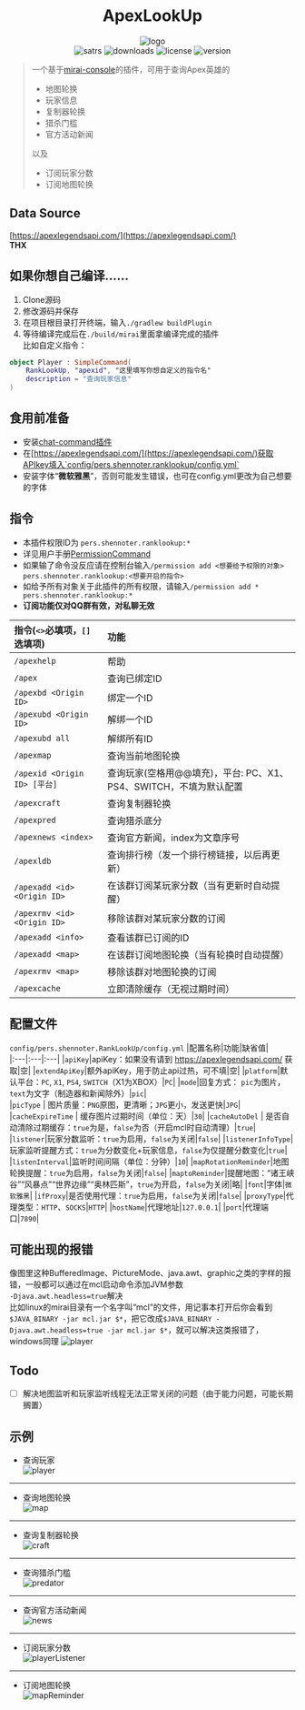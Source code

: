 <div align="center">
  
  
# ApexLookUp
![logo](https://github.com/Shennoter/ApexRankLookUp/blob/main/picture/logo200.png)  
![satrs](https://img.shields.io/github/stars/Shennoter/ApexRankLookUp.svg?style=for-the-badge&color=yellow)
![downloads](https://shields.io/github/downloads/Shennoter/ApexRankLookUp/total.svg?style=for-the-badge)
![license](https://shields.io/github/license/Shennoter/ApexRankLookUp.svg?style=for-the-badge)
![version](https://shields.io/github/v/release/Shennoter/ApexRankLookUp?display_name=tag&style=for-the-badge&color=ff69b4)
  
</div>


> 一个基于[mirai-console](https://github.com/mamoe/mirai)的插件，可用于查询Apex英雄的
> - 地图轮换
> - 玩家信息
> - 复制器轮换
> - 猎杀门槛
> - 官方活动新闻  
>    
> 以及
> - 订阅玩家分数
> - 订阅地图轮换
## Data Source
[https://apexlegendsapi.com/](https://apexlegendsapi.com/)  
**THX**
## 如果你想自己编译......
1. Clone源码
2. 修改源码并保存
3. 在项目根目录打开终端，输入`./gradlew buildPlugin`
4. 等待编译完成后在`./build/mirai`里面拿编译完成的插件  
比如自定义指令：
```kotlin
object Player : SimpleCommand(
    RankLookUp, "apexid", "这里填写你想自定义的指令名"
    description = "查询玩家信息"
)
```
## 食用前准备
- 安装[chat-command插件](https://github.com/project-mirai/chat-command) 
- 在[https://apexlegendsapi.com/](https://apexlegendsapi.com/)获取APIkey填入`config/pers.shennoter.ranklookup/config.yml`
- 安装字体“**微软雅黑**”，否则可能发生错误，也可在config.yml更改为自己想要的字体
## 指令
- 本插件权限ID为 `pers.shennoter.ranklookup:*`     
- 详见用户手册[PermissionCommand](https://github.com/mamoe/mirai/blob/dev/mirai-console/docs/BuiltInCommands.md#permissioncommand)  
- 如果输了命令没反应请在控制台输入`/permission add <想要给予权限的对象> pers.shennoter.ranklookup:<想要开启的指令>`  
- 如给予所有对象关于此插件的所有权限，请输入`/permission add * pers.shennoter.ranklookup:*`  
- **订阅功能仅对QQ群有效，对私聊无效**  

|指令(`<>`必填项，`[]`选填项)|功能|  
|:---|:---|  
|`/apexhelp`|帮助|
|`/apex`|查询已绑定ID|  
|`/apexbd <Origin ID>`|绑定一个ID|  
|`/apexubd <Origin ID>`|解绑一个ID|  
|`/apexubd all`|解绑所有ID|  
|`/apexmap`|查询当前地图轮换|
|`/apexid <Origin ID> [平台]`|查询玩家(空格用@@填充)，平台: PC、X1、PS4、SWITCH，不填为默认配置|  
|`/apexcraft` | 查询复制器轮换|
|`/apexpred` | 查询猎杀底分|
|`/apexnews <index>` | 查询官方新闻，index为文章序号|
|`/apexldb`|查询排行榜（发一个排行榜链接，以后再更新）|
|`/apexadd <id> <Origin ID> `|在该群订阅某玩家分数（当有更新时自动提醒）|
|`/apexrmv <id> <Origin ID>`|移除该群对某玩家分数的订阅|
|`/apexadd <info>`|查看该群已订阅的ID|  
|`/apexadd <map>`|在该群订阅地图轮换（当有轮换时自动提醒）|
|`/apexrmv <map>`|移除该群对地图轮换的订阅|
|`/apexcache`|立即清除缓存（无视过期时间）| 
## 配置文件  
`config/pers.shennoter.RankLookUp/config.yml`
|配置名称|功能|缺省值|  
|:---|:---|:---|
|`apiKey`|apiKey：如果没有请到 https://apexlegendsapi.com/ 获取|空|
|`extendApiKey`|额外apiKey，用于防止api过热，可不填|空|
|`platform`|默认平台：`PC`, `X1`, `PS4`, `SWITCH`（X1为XBOX）|`PC`|
|`mode`|回复方式： `pic`为图片，`text`为文字（制造器和新闻除外）|`pic`|  
|`picType` | 图片质量：`PNG`原图，更清晰；`JPG`更小，发送更快|`JPG`|
|`cacheExpireTime` | 缓存图片过期时间（单位：天）|`30`|
|`cacheAutoDel` | 是否自动清除过期缓存：`true`为是，`false`为否（开启mcl时自动清理）|`true`|
|`listener`|玩家分数监听：`true`为启用，`false`为关闭|`false`|
|`listenerInfoType`|玩家监听提醒方式：`true`为分数变化+玩家信息，`false`为仅提醒分数变化|`true`|
|`listenInterval`|监听时间间隔（单位：分钟）|`10`|
|`mapRotationReminder`|地图轮换提醒：`true`为启用，`false`为关闭|`false`|
|`maptoReminder`|提醒地图：“诸王峡谷”“风暴点”“世界边缘”“奥林匹斯”，`true`为开启，`false`为关闭|略|
|`font`|字体|`微软雅黑`|
|`ifProxy`|是否使用代理：`true`为启用，`false`为关闭|`false`|
|`proxyType`|代理类型：`HTTP`、`SOCKS`|`HTTP`|
|`hostName`|代理地址|`127.0.0.1`|
|`port`|代理端口|`7890`|
## 可能出现的报错
像图里这种BufferedImage、PictureMode、java.awt、graphic之类的字样的报错，一般都可以通过在mcl启动命令添加JVM参数  
`-Djava.awt.headless=true`解决  
比如linux的mirai目录有一个名字叫“mcl”的文件，用记事本打开后你会看到`$JAVA_BINARY -jar mcl.jar $*`，把它改成`$JAVA_BINARY -Djava.awt.headless=true -jar mcl.jar $*`，就可以解决这类报错了，windows同理
![player](https://github.com/Shennoter/ApexRankLookUp/blob/main/picture/error.png)
## Todo
- [ ] 解决地图监听和玩家监听线程无法正常关闭的问题（由于能力问题，可能长期搁置）
## 示例  
- 查询玩家  
  ![player](https://github.com/Shennoter/ApexRankLookUp/blob/main/picture/player.png)
---
- 查询地图轮换  
  ![map](https://github.com/Shennoter/ApexRankLookUp/blob/main/picture/map.png)
---
- 查询复制器轮换   
  ![craft](https://github.com/Shennoter/ApexRankLookUp/blob/main/picture/craft.png)
---
- 查询猎杀门槛  
  ![predator](https://github.com/Shennoter/ApexRankLookUp/blob/main/picture/predatoreg.png)
---
- 查询官方活动新闻  
  ![news](https://github.com/Shennoter/ApexRankLookUp/blob/main/picture/news.png)
---
- 订阅玩家分数  
  ![playerListener](https://github.com/Shennoter/ApexRankLookUp/blob/main/picture/playerListener.png)
---
- 订阅地图轮换  
  ![mapReminder](https://github.com/Shennoter/ApexRankLookUp/blob/main/picture/mapReminder.png)
